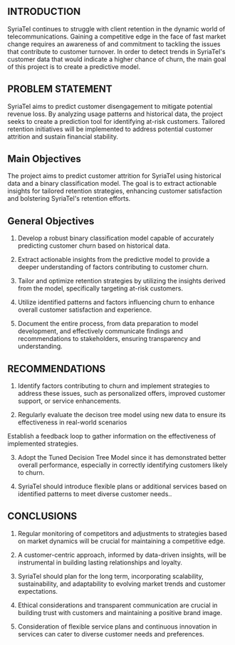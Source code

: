 ## INTRODUCTION 

SyriaTel continues to struggle with client retention in the dynamic world of telecommunications. Gaining a competitive 
edge in the face of fast market change requires an awareness of and commitment to tackling the issues that contribute to 
customer turnover. In order to detect trends in SyriaTel's customer data that would indicate a higher chance of churn, the
main goal of this project is to create a predictive model.


## PROBLEM STATEMENT

SyriaTel aims to predict customer disengagement to mitigate potential revenue loss. By analyzing usage patterns and 
historical data, the project seeks to create a prediction tool for identifying at-risk customers. Tailored retention 
initiatives will be implemented to address potential customer attrition and sustain financial stability.


## <medium> Main Objectives </medium>

The project aims to predict customer attrition for SyriaTel using historical data and a binary classification model. 
The goal is to extract actionable insights for tailored retention strategies, enhancing customer satisfaction and 
bolstering SyriaTel's retention efforts.


## <medium> General Objectives </medium>

1. Develop a robust binary classification model capable of accurately predicting customer churn based on historical data.

2. Extract actionable insights from the predictive model to provide a deeper understanding of factors contributing to 
customer churn.

3. Tailor and optimize retention strategies by utilizing the insights derived from the model, specifically targeting 
at-risk customers.

4. Utilize identified patterns and factors influencing churn to enhance overall customer satisfaction and experience.

5. Document the entire process, from data preparation to model development, and effectively communicate findings and 
recommendations to stakeholders, ensuring transparency and understanding.

## RECOMMENDATIONS

1. Identify factors contributing to churn and implement strategies to address these issues, such as personalized offers, improved customer support, or service enhancements.

2. Regularly evaluate the decison tree model using new data to ensure its effectiveness in real-world scenarios

Establish a feedback loop to gather information on the effectiveness of implemented strategies.

3. Adopt the Tuned Decision Tree Model since it has demonstrated better overall performance, especially in correctly identifying customers likely to churn.

4. SyriaTel should introduce flexible plans or additional services based on identified patterns to meet diverse customer needs..


## CONCLUSIONS

1. Regular monitoring of competitors and adjustments to strategies based on market dynamics will be crucial for maintaining a competitive edge.

2. A customer-centric approach, informed by data-driven insights, will be instrumental in building lasting relationships and loyalty.

3. SyriaTel should plan for the long term, incorporating scalability, sustainability, and adaptability to evolving market trends and customer expectations.

4. Ethical considerations and transparent communication are crucial in building trust with customers and maintaining a positive brand image.

5. Consideration of flexible service plans and continuous innovation in services can cater to diverse customer needs and preferences.
